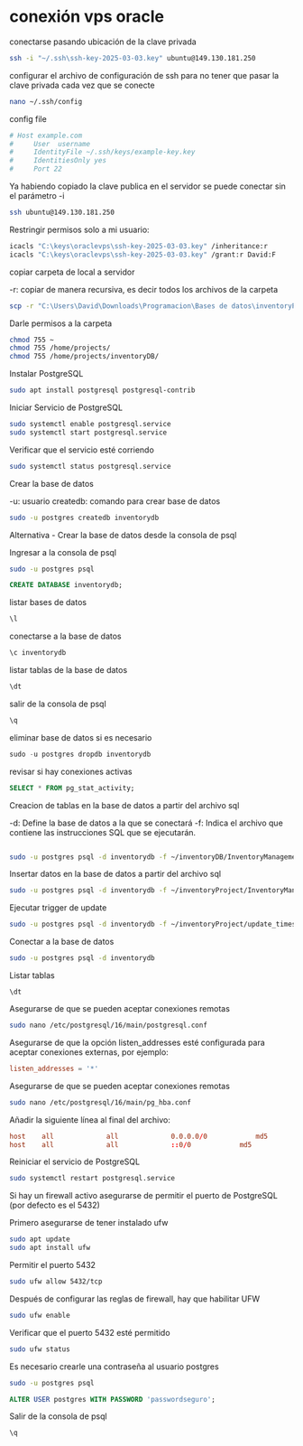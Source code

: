 # conexión vps oracle

conectarse pasando ubicación de la clave privada

```bash
ssh -i "~/.ssh\ssh-key-2025-03-03.key" ubuntu@149.130.181.250
```

configurar el archivo de configuración de ssh para no tener que pasar la clave privada cada vez que se conecte

```bash
nano ~/.ssh/config
```

config file

```conf
# Host example.com                                                                                                      
#     User  username
#     IdentityFile ~/.ssh/keys/example-key.key
#     IdentitiesOnly yes
#     Port 22                                 
```

Ya habiendo copiado la clave publica en el servidor se puede conectar sin el parámetro -i

```bash
ssh ubuntu@149.130.181.250
```

Restringir permisos solo a mi usuario:

```bash
icacls "C:\keys\oraclevps\ssh-key-2025-03-03.key" /inheritance:r
icacls "C:\keys\oraclevps\ssh-key-2025-03-03.key" /grant:r David:F
```

copiar carpeta de local a servidor

-r: copiar de manera recursiva, es decir todos los archivos de la carpeta

```bash
scp -r "C:\Users\David\Downloads\Programacion\Bases de datos\inventoryProject" ubuntu@149.130.181.250:~/
```

Darle permisos a la carpeta

```bash
chmod 755 ~
chmod 755 /home/projects/
chmod 755 /home/projects/inventoryDB/
```

Instalar PostgreSQL

```bash
sudo apt install postgresql postgresql-contrib
```

Iniciar Servicio de PostgreSQL

```bash
sudo systemctl enable postgresql.service
sudo systemctl start postgresql.service
```

Verificar que el servicio esté corriendo

```bash
sudo systemctl status postgresql.service
```

Crear la base de datos

-u: usuario
createdb: comando para crear base de datos

```bash
sudo -u postgres createdb inventorydb
```

Alternativa - Crear la base de datos desde la consola de psql

Ingresar a la consola de psql

```bash
sudo -u postgres psql
```

```sql
CREATE DATABASE inventorydb;
```

listar bases de datos

```sql
\l
```

conectarse a la base de datos

```sql
\c inventorydb
```

listar tablas de la base de datos

```sql
\dt
```

salir de la consola de psql

```sql
\q
```

eliminar base de datos si es necesario

```sql
sudo -u postgres dropdb inventorydb
```

revisar si hay conexiones activas

```sql
SELECT * FROM pg_stat_activity;
```

Creacion de tablas en la base de datos a partir del archivo sql

-d: Define la base de datos a la que se conectará
-f: Indica el archivo que contiene las instrucciones SQL que se ejecutarán.

```bash

sudo -u postgres psql -d inventorydb -f ~/inventoryDB/InventoryManagementSystemDB.sql
```

Insertar datos en la base de datos a partir del archivo sql

```bash
sudo -u postgres psql -d inventorydb -f ~/inventoryProject/InventoryManagementSystemData.sql
```

Ejecutar trigger de update

```bash
sudo -u postgres psql -d inventorydb -f ~/inventoryProject/update_timestamp_trigger.sql
```

Conectar a la base de datos

```bash
sudo -u postgres psql -d inventorydb
```

Listar tablas

```psql
\dt
```

Asegurarse de que se pueden aceptar conexiones remotas

```bash
sudo nano /etc/postgresql/16/main/postgresql.conf
```

Asegurarse de que la opción listen_addresses esté configurada para aceptar conexiones externas, por ejemplo:

```conf
listen_addresses = '*'
```

Asegurarse de que se pueden aceptar conexiones remotas

```bash
sudo nano /etc/postgresql/16/main/pg_hba.conf
```

Añadir la siguiente línea al final del archivo:

```conf
host    all             all             0.0.0.0/0            md5
host    all             all             ::0/0            md5
```

Reiniciar el servicio de PostgreSQL

```bash
sudo systemctl restart postgresql.service
```

Si hay un firewall activo asegurarse de permitir el puerto de PostgreSQL (por defecto es el 5432)

Primero asegurarse de tener instalado ufw

```bash
sudo apt update
sudo apt install ufw
```

Permitir el puerto 5432

```bash
sudo ufw allow 5432/tcp
```

Después de configurar las reglas de firewall, hay que habilitar UFW

```bash
sudo ufw enable
```

Verificar que el puerto 5432 esté permitido

```bash
sudo ufw status
```

Es necesario crearle una contraseña al usuario postgres

```bash
sudo -u postgres psql
```

```sql
ALTER USER postgres WITH PASSWORD 'passwordseguro';
```

Salir de la consola de psql

```sql
\q
```
